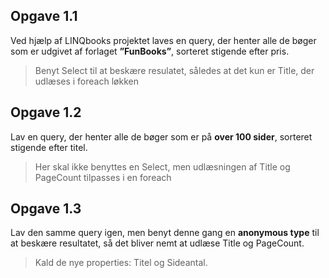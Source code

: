 ﻿## Opgave 1.1

Ved hjælp af LINQbooks projektet laves en query, der henter alle de bøger som er udgivet af forlaget __”FunBooks”__, sorteret stigende efter pris.

> Benyt Select til at beskære resulatet, således at det kun er Title, der udlæses i foreach løkken

## Opgave 1.2

Lav en query, der henter alle de bøger som er på __over 100 sider__, sorteret stigende efter titel.

> Her skal ikke benyttes en Select, men udlæsningen af Title og PageCount tilpasses i en foreach

## Opgave 1.3

Lav den samme query igen, men benyt denne gang en __anonymous type__ til at beskære resultatet, så det bliver nemt at udlæse Title og PageCount.

> Kald de nye properties: Titel og Sideantal.